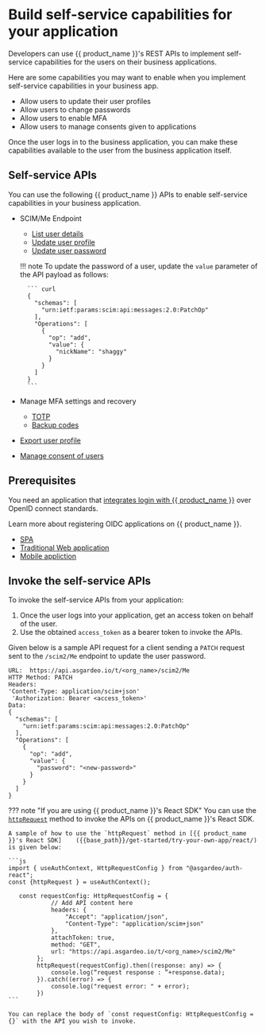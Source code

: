 # Build self-service capabilities for your application

Developers can use {{ product_name }}'s REST APIs to implement self-service capabilities for the users on their business applications.

Here are some capabilities you may want to enable when you implement self-service capabilities in your business app.

- Allow users to update their user profiles
- Allow users to change passwords
- Allow users to enable MFA
- Allow users to manage consents given to applications

Once the user logs in to the business application, you can make these capabilities available to the user from the business application itself.

## Self-service APIs
You can use the following {{ product_name }} APIs to enable self-service capabilities in your business application.

- SCIM/Me Endpoint
    - [List user details](https://wso2.com/asgardeo/docs/apis/scim2/#tag/Me-Endpoint/paths/~1Me/get)
    - [Update user profile](https://wso2.com/asgardeo/docs/apis/scim2/#tag/Me-Endpoint/operation/patchUserMe)
    - [Update user password](https://wso2.com/asgardeo/docs/apis/scim2/#tag/Me-Endpoint/operation/patchUserMe)
    
    !!! note
        To update the password of a user, update the `value` parameter of the API payload as follows:
        
        ``` curl 
        {
          "schemas": [
            "urn:ietf:params:scim:api:messages:2.0:PatchOp"
          ],
          "Operations": [
            {
              "op": "add",
              "value": {
                "nickName": "shaggy"
              }
            }
          ]
        }
        ```
- Manage MFA settings and recovery
    - [TOTP]({{base_path}}/apis/register-mfa/totp.md)
    - [Backup codes]({{base_path}}/apis/register-mfa/backup-code.md)
- [Export user profile]({{base_path}}/apis/register-mfa/export-user-info.md)
- [Manage consent of users]({{base_path}}/apis/consent-management.md)

## Prerequisites

You need an application that [integrates login with {{ product_name }}]({{base_path}}/guides/authentication/add-login-to-apps.md) over OpenID connect standards.

Learn more about registering OIDC applications on {{ product_name }}.

- [SPA]({{base_path}}/guides/applications/register-single-page-app/)
- [Traditional Web application]({{base_path}}/guides/applications/register-oidc-web-app/)
- [Mobile appliction]({{base_path}}/guides/applications/register-mobile-app/)


## Invoke the self-service APIs

To invoke the self-service APIs from your application:

1. Once the user logs into your application, get an access token on behalf of the user.
2. Use the obtained `access_token` as a bearer token to invoke the APIs.

Given below is a sample API request for a client sending a `PATCH` request sent to the `/scim2/Me` endpoint to update the user password.

``` curl
URL:  https://api.asgardeo.io/t/<org_name>/scim2/Me
HTTP Method: PATCH
Headers:
'Content-Type: application/scim+json'
 'Authorization: Bearer <access_token>'
Data:
{
  "schemas": [
    "urn:ietf:params:scim:api:messages:2.0:PatchOp"
  ],
  "Operations": [
    {
      "op": "add",
      "value": {
        "password": "<new-password>"
      }
    }
  ]
}
```

??? note "If you are using {{ product_name }}'s React SDK"
    You can use the <code>[httpRequest](https://github.com/asgardeo/asgardeo-auth-react-sdk/blob/main/API.md#httprequest)</code> method to invoke the APIs on {{ product_name }}'s React SDK.

    A sample of how to use the `httpRequest` method in [{{ product_name }}'s React SDK]    ({{base_path}}/get-started/try-your-own-app/react/) is given below:
    
    ```js
    import { useAuthContext, HttpRequestConfig } from "@asgardeo/auth-react";
    const {httpRequest } = useAuthContext();
    
       const requestConfig: HttpRequestConfig = {
                // Add API content here
                headers: {
                    "Accept": "application/json",
                    "Content-Type": "application/scim+json"
                },
                attachToken: true,
                method: "GET",
                url: "https://api.asgardeo.io/t/<org_name>/scim2/Me"
            };
            httpRequest(requestConfig).then((response: any) => {
                console.log(“request response : ”+response.data);
            }).catch((error) => {
                console.log("request error: " + error);
            })
    ```
    
    You can replace the body of `const requestConfig: HttpRequestConfig = {}` with the API you wish to invoke.